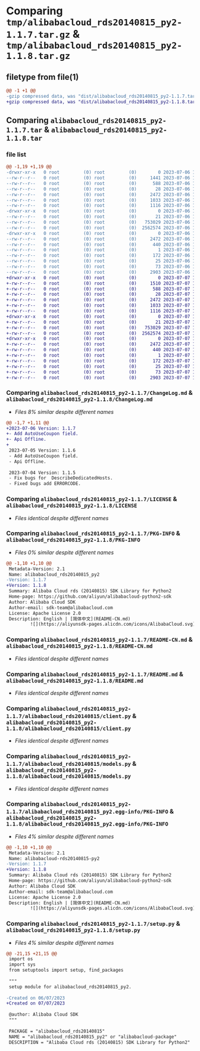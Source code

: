 # Comparing `tmp/alibabacloud_rds20140815_py2-1.1.7.tar.gz` & `tmp/alibabacloud_rds20140815_py2-1.1.8.tar.gz`

## filetype from file(1)

```diff
@@ -1 +1 @@
-gzip compressed data, was "dist/alibabacloud_rds20140815_py2-1.1.7.tar", last modified: Thu Jul  6 15:10:12 2023, max compression
+gzip compressed data, was "dist/alibabacloud_rds20140815_py2-1.1.8.tar", last modified: Fri Jul  7 15:10:23 2023, max compression
```

## Comparing `alibabacloud_rds20140815_py2-1.1.7.tar` & `alibabacloud_rds20140815_py2-1.1.8.tar`

### file list

```diff
@@ -1,19 +1,19 @@
-drwxr-xr-x   0 root         (0) root         (0)        0 2023-07-06 15:10:12.000000 alibabacloud_rds20140815_py2-1.1.7/
--rw-r--r--   0 root         (0) root         (0)     1441 2023-07-06 15:10:12.000000 alibabacloud_rds20140815_py2-1.1.7/ChangeLog.md
--rw-r--r--   0 root         (0) root         (0)      588 2023-07-06 15:10:12.000000 alibabacloud_rds20140815_py2-1.1.7/LICENSE
--rw-r--r--   0 root         (0) root         (0)       28 2023-07-06 15:10:12.000000 alibabacloud_rds20140815_py2-1.1.7/MANIFEST.in
--rw-r--r--   0 root         (0) root         (0)     2472 2023-07-06 15:10:12.000000 alibabacloud_rds20140815_py2-1.1.7/PKG-INFO
--rw-r--r--   0 root         (0) root         (0)     1033 2023-07-06 15:10:12.000000 alibabacloud_rds20140815_py2-1.1.7/README-CN.md
--rw-r--r--   0 root         (0) root         (0)     1116 2023-07-06 15:10:12.000000 alibabacloud_rds20140815_py2-1.1.7/README.md
-drwxr-xr-x   0 root         (0) root         (0)        0 2023-07-06 15:10:12.000000 alibabacloud_rds20140815_py2-1.1.7/alibabacloud_rds20140815/
--rw-r--r--   0 root         (0) root         (0)       21 2023-07-06 15:10:12.000000 alibabacloud_rds20140815_py2-1.1.7/alibabacloud_rds20140815/__init__.py
--rw-r--r--   0 root         (0) root         (0)   753029 2023-07-06 15:10:12.000000 alibabacloud_rds20140815_py2-1.1.7/alibabacloud_rds20140815/client.py
--rw-r--r--   0 root         (0) root         (0)  2562574 2023-07-06 15:10:12.000000 alibabacloud_rds20140815_py2-1.1.7/alibabacloud_rds20140815/models.py
-drwxr-xr-x   0 root         (0) root         (0)        0 2023-07-06 15:10:12.000000 alibabacloud_rds20140815_py2-1.1.7/alibabacloud_rds20140815_py2.egg-info/
--rw-r--r--   0 root         (0) root         (0)     2472 2023-07-06 15:10:12.000000 alibabacloud_rds20140815_py2-1.1.7/alibabacloud_rds20140815_py2.egg-info/PKG-INFO
--rw-r--r--   0 root         (0) root         (0)      440 2023-07-06 15:10:12.000000 alibabacloud_rds20140815_py2-1.1.7/alibabacloud_rds20140815_py2.egg-info/SOURCES.txt
--rw-r--r--   0 root         (0) root         (0)        1 2023-07-06 15:10:12.000000 alibabacloud_rds20140815_py2-1.1.7/alibabacloud_rds20140815_py2.egg-info/dependency_links.txt
--rw-r--r--   0 root         (0) root         (0)      172 2023-07-06 15:10:12.000000 alibabacloud_rds20140815_py2-1.1.7/alibabacloud_rds20140815_py2.egg-info/requires.txt
--rw-r--r--   0 root         (0) root         (0)       25 2023-07-06 15:10:12.000000 alibabacloud_rds20140815_py2-1.1.7/alibabacloud_rds20140815_py2.egg-info/top_level.txt
--rw-r--r--   0 root         (0) root         (0)       73 2023-07-06 15:10:12.000000 alibabacloud_rds20140815_py2-1.1.7/setup.cfg
--rw-r--r--   0 root         (0) root         (0)     2903 2023-07-06 15:10:12.000000 alibabacloud_rds20140815_py2-1.1.7/setup.py
+drwxr-xr-x   0 root         (0) root         (0)        0 2023-07-07 15:10:23.000000 alibabacloud_rds20140815_py2-1.1.8/
+-rw-r--r--   0 root         (0) root         (0)     1510 2023-07-07 15:10:23.000000 alibabacloud_rds20140815_py2-1.1.8/ChangeLog.md
+-rw-r--r--   0 root         (0) root         (0)      588 2023-07-07 15:10:23.000000 alibabacloud_rds20140815_py2-1.1.8/LICENSE
+-rw-r--r--   0 root         (0) root         (0)       28 2023-07-07 15:10:23.000000 alibabacloud_rds20140815_py2-1.1.8/MANIFEST.in
+-rw-r--r--   0 root         (0) root         (0)     2472 2023-07-07 15:10:23.000000 alibabacloud_rds20140815_py2-1.1.8/PKG-INFO
+-rw-r--r--   0 root         (0) root         (0)     1033 2023-07-07 15:10:23.000000 alibabacloud_rds20140815_py2-1.1.8/README-CN.md
+-rw-r--r--   0 root         (0) root         (0)     1116 2023-07-07 15:10:23.000000 alibabacloud_rds20140815_py2-1.1.8/README.md
+drwxr-xr-x   0 root         (0) root         (0)        0 2023-07-07 15:10:23.000000 alibabacloud_rds20140815_py2-1.1.8/alibabacloud_rds20140815/
+-rw-r--r--   0 root         (0) root         (0)       21 2023-07-07 15:10:23.000000 alibabacloud_rds20140815_py2-1.1.8/alibabacloud_rds20140815/__init__.py
+-rw-r--r--   0 root         (0) root         (0)   753029 2023-07-07 15:10:23.000000 alibabacloud_rds20140815_py2-1.1.8/alibabacloud_rds20140815/client.py
+-rw-r--r--   0 root         (0) root         (0)  2562574 2023-07-07 15:10:23.000000 alibabacloud_rds20140815_py2-1.1.8/alibabacloud_rds20140815/models.py
+drwxr-xr-x   0 root         (0) root         (0)        0 2023-07-07 15:10:23.000000 alibabacloud_rds20140815_py2-1.1.8/alibabacloud_rds20140815_py2.egg-info/
+-rw-r--r--   0 root         (0) root         (0)     2472 2023-07-07 15:10:23.000000 alibabacloud_rds20140815_py2-1.1.8/alibabacloud_rds20140815_py2.egg-info/PKG-INFO
+-rw-r--r--   0 root         (0) root         (0)      440 2023-07-07 15:10:23.000000 alibabacloud_rds20140815_py2-1.1.8/alibabacloud_rds20140815_py2.egg-info/SOURCES.txt
+-rw-r--r--   0 root         (0) root         (0)        1 2023-07-07 15:10:23.000000 alibabacloud_rds20140815_py2-1.1.8/alibabacloud_rds20140815_py2.egg-info/dependency_links.txt
+-rw-r--r--   0 root         (0) root         (0)      172 2023-07-07 15:10:23.000000 alibabacloud_rds20140815_py2-1.1.8/alibabacloud_rds20140815_py2.egg-info/requires.txt
+-rw-r--r--   0 root         (0) root         (0)       25 2023-07-07 15:10:23.000000 alibabacloud_rds20140815_py2-1.1.8/alibabacloud_rds20140815_py2.egg-info/top_level.txt
+-rw-r--r--   0 root         (0) root         (0)       73 2023-07-07 15:10:23.000000 alibabacloud_rds20140815_py2-1.1.8/setup.cfg
+-rw-r--r--   0 root         (0) root         (0)     2903 2023-07-07 15:10:23.000000 alibabacloud_rds20140815_py2-1.1.8/setup.py
```

### Comparing `alibabacloud_rds20140815_py2-1.1.7/ChangeLog.md` & `alibabacloud_rds20140815_py2-1.1.8/ChangeLog.md`

 * *Files 8% similar despite different names*

```diff
@@ -1,7 +1,11 @@
+2023-07-06 Version: 1.1.7
+- Add AutoUseCoupon field.
+- Api Offline.
+
 2023-07-05 Version: 1.1.6
 - Add AutoUseCoupon field.
 - Api Offline.
 
 2023-07-04 Version: 1.1.5
 - Fix bugs for  DescribeDedicatedHosts.
 - Fixed bugs add ERRORCODE.
```

### Comparing `alibabacloud_rds20140815_py2-1.1.7/LICENSE` & `alibabacloud_rds20140815_py2-1.1.8/LICENSE`

 * *Files identical despite different names*

### Comparing `alibabacloud_rds20140815_py2-1.1.7/PKG-INFO` & `alibabacloud_rds20140815_py2-1.1.8/PKG-INFO`

 * *Files 0% similar despite different names*

```diff
@@ -1,10 +1,10 @@
 Metadata-Version: 2.1
 Name: alibabacloud_rds20140815_py2
-Version: 1.1.7
+Version: 1.1.8
 Summary: Alibaba Cloud rds (20140815) SDK Library for Python2
 Home-page: https://github.com/aliyun/alibabacloud-python2-sdk
 Author: Alibaba Cloud SDK
 Author-email: sdk-team@alibabacloud.com
 License: Apache License 2.0
 Description: English | [简体中文](README-CN.md)
         ![](https://aliyunsdk-pages.alicdn.com/icons/AlibabaCloud.svg)
```

### Comparing `alibabacloud_rds20140815_py2-1.1.7/README-CN.md` & `alibabacloud_rds20140815_py2-1.1.8/README-CN.md`

 * *Files identical despite different names*

### Comparing `alibabacloud_rds20140815_py2-1.1.7/README.md` & `alibabacloud_rds20140815_py2-1.1.8/README.md`

 * *Files identical despite different names*

### Comparing `alibabacloud_rds20140815_py2-1.1.7/alibabacloud_rds20140815/client.py` & `alibabacloud_rds20140815_py2-1.1.8/alibabacloud_rds20140815/client.py`

 * *Files identical despite different names*

### Comparing `alibabacloud_rds20140815_py2-1.1.7/alibabacloud_rds20140815/models.py` & `alibabacloud_rds20140815_py2-1.1.8/alibabacloud_rds20140815/models.py`

 * *Files identical despite different names*

### Comparing `alibabacloud_rds20140815_py2-1.1.7/alibabacloud_rds20140815_py2.egg-info/PKG-INFO` & `alibabacloud_rds20140815_py2-1.1.8/alibabacloud_rds20140815_py2.egg-info/PKG-INFO`

 * *Files 4% similar despite different names*

```diff
@@ -1,10 +1,10 @@
 Metadata-Version: 2.1
 Name: alibabacloud-rds20140815-py2
-Version: 1.1.7
+Version: 1.1.8
 Summary: Alibaba Cloud rds (20140815) SDK Library for Python2
 Home-page: https://github.com/aliyun/alibabacloud-python2-sdk
 Author: Alibaba Cloud SDK
 Author-email: sdk-team@alibabacloud.com
 License: Apache License 2.0
 Description: English | [简体中文](README-CN.md)
         ![](https://aliyunsdk-pages.alicdn.com/icons/AlibabaCloud.svg)
```

### Comparing `alibabacloud_rds20140815_py2-1.1.7/setup.py` & `alibabacloud_rds20140815_py2-1.1.8/setup.py`

 * *Files 4% similar despite different names*

```diff
@@ -21,15 +21,15 @@
 import os
 import sys
 from setuptools import setup, find_packages
 
 """
 setup module for alibabacloud_rds20140815_py2.
 
-Created on 06/07/2023
+Created on 07/07/2023
 
 @author: Alibaba Cloud SDK
 """
 
 PACKAGE = "alibabacloud_rds20140815"
 NAME = "alibabacloud_rds20140815_py2" or "alibabacloud-package"
 DESCRIPTION = "Alibaba Cloud rds (20140815) SDK Library for Python2"
```

